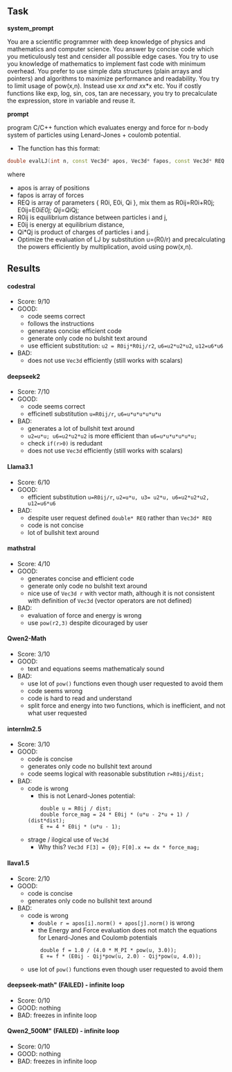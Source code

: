 ## Task

**system_prompt**

You are a scientific programmer with deep knowledge of physics and mathematics and computer science.
You answer by concise code which you meticulously test and censider all possible edge cases.
You try to use you knowledge of mathematics to implement fast code with minimum overhead. 
You prefer to use simple data structures (plain arrays and pointers) and algorithms to maximize performance and readability.
You try to limit usage of pow(x,n). Instead use x*x and x*x*x etc.
You if costly functions like exp, log, sin, cos, tan are necessary, you try to precalculate the expression, store in variable and reuse it.

**prompt**

program C/C++ function which evaluates energy and force for n-body system of particles using Lenard-Jones + coulomb potential. 
* The function has this format:
```C++
double evalLJ(int n, const Vec3d* apos, Vec3d* fapos, const Vec3d* REQ ){ ... return E; };
```
where 
* apos is array of positions
* fapos is array of forces
* REQ is array of parameters { R0i, E0i, Qi }, mix them as R0ij=R0i+R0j; E0ij=E0i*E0j; Qij=Qi*Qj;
* R0ij is equilibrium distance between particles i and j, 
* E0ij is energy at equilibrium distance, 
* Qi*Qj is product of charges of particles i and j.
* Optimize the evaluation of LJ by substitution u=(R0/r) and precalculating the powers efficiently by multiplication, avoid using pow(x,n).

## Results

#### codestral

* Score: 9/10
* GOOD:
    * code seems correct
    * follows the instructions
    * generates concise efficient code
    * generate only code no bulshit text around
    * use efficient substitution: `u2 = R0ij*R0ij/r2`, `u6=u2*u2*u2`,  `u12=u6*u6`
* BAD:
    * does not use `Vec3d` efficiently (still works with scalars)

#### deepseek2    

* Score: 7/10
* GOOD:
    * code seems correct
    * efficinetl substitution `u=R0ij/r`, `u6=u*u*u*u*u*u`
* BAD:
    * generates a lot of bullshit text around
    * `u2=u*u; u6=u2*u2*u2` is more efficient than `u6=u*u*u*u*u*u;`
    * check `if(r>0)` is redudant
    * does not use `Vec3d` efficiently (still works with scalars)

#### Llama3.1      

* Score: 6/10
* GOOD:
    * efficient substitution `u=R0ij/r`, `u2=u*u, u3= u2*u, u6=u2*u2*u2, u12=u6*u6`
* BAD:
    * despite user request defined `double* REQ` rather than `Vec3d* REQ`
    * code is not concise
    * lot of bullshit text around

#### mathstral   

* Score: 4/10
* GOOD:
    * generates concise and efficient code
    * generate only code no bulshit text around
    * nice use of `Vec3d r` with vector math, although it is not consistent with definition of `Vec3d` (vector operators are not defined)
* BAD:
    * evaluation of force and energy is wrong
    * use `pow(r2,3)` despite dicouraged by user

#### Qwen2-Math    

* Score: 3/10
* GOOD:
    * text and equations seems mathematicaly sound
* BAD:
    * use lot of `pow()` functions even though user requested to avoid them
    * code seems wrong
    * code is hard to read and understand
    * split force and energy into two functions, which is inefficient, and not what user requested

#### internlm2.5   

* Score: 3/10
* GOOD:
    * code is concise
    * generates only code no bullshit text around
    * code seems logical with reasonable substitution `r=R0ij/dist;`
* BAD:
    * code is wrong
        * this is not Lenard-Jones potential:
        ```
            double u = R0ij / dist;
            double force_mag = 24 * E0ij * (u*u - 2*u + 1) / (dist*dist);
            E += 4 * E0ij * (u*u - 1);
        ```
    * strage / ilogical use of `Vec3d`
        * Why this? `Vec3d F[3] = {0};`  `F[0].x += dx * force_mag;`  

#### llava1.5      

* Score: 2/10
* GOOD:
    * code is concise
    * generates only code no bullshit text around
* BAD:
    * code is wrong 
        * `double r = apos[i].norm() + apos[j].norm()` is wrong
        * the Energy and Force evaluation does not match the equations for Lenard-Jones and Coulomb potentials
        ```
            double f = 1.0 / (4.0 * M_PI * pow(u, 3.0));
            E += f * (E0ij - Qij*pow(u, 2.0) - Qij*pow(u, 4.0));
        ```
    * use lot of `pow()` functions even though user requested to avoid them

#### deepseek-math"  (FAILED) - infinite loop

* Score: 0/10
* GOOD: nothing
* BAD: freezes in infinite loop

#### Qwen2_500M"   (FAILED) - infinite loop

* Score: 0/10
* GOOD: nothing
* BAD: freezes in infinite loop

